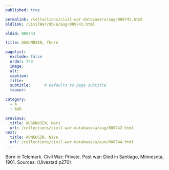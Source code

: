 ```yaml
---
published: true

permalink: /collections/civil-war-database/a/aug/000743.html
oldlink: /CivilWar/db/a/aug/000743.html

oldid: 000743

title: AUGUNDSEN, Thore

pagelist:
  exclude: false
  order: 743
  image: 
  alt:
  caption:
  title:
  subtitle:      # Defaults to page subtitle
  teaser:

category: 
  - A 
  - AUG

previous:
  title: AUGUNDSEN, Neri
  url: /collections/civil-war-database/a/aug/000742.html  
next:
  title: AUNGUSIN, Nive
  url: /collections/civil-war-database/a/aun/000744.html   
---
```

Born in Telemark. Civil War: Private. Post war: Died in Santiago, Minnesota, 1901. Sources: (Ulvestad p270)
